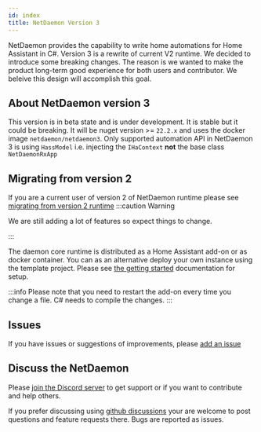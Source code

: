 ```yaml
---
id: index
title: NetDaemon Version 3
---
```


NetDaemon provides the capability to write home automations for Home Assistant in C#. Version 3 is a rewrite of current V2 runtime. We decided to introduce some breaking changes. The reason is we wanted to make the product long-term good experience for both users and contributor. We beleive this design will accomplish this goal.

## About NetDaemon version 3
This version is in beta state and is under development. It is stable but it could be breaking. It will be nuget version >= `22.2.x` and uses the docker image `netdaemon/netdaemon3`.
Only supported automation API in NetDaemon 3 is using `HassModel` i.e. injecting the `IHaContext` **not** the base class `NetDaemonRxApp`

## Migrating from version 2
If you are a current user of version 2 of NetDaemon runtime please see [migrating from version 2 runtime](v3/app_model/moving_from_v2.md)
:::caution Warning

We are still adding a lot of features so expect things to change.  

:::

The daemon core runtime is distributed as a Home Assistant add-on or as docker container. You can as an alternative deploy your own instance using the template project. Please see [the getting started](v3/started/installation.md) documentation for setup.

:::info
Please note that you need to restart the add-on every time you change a file. C# needs to compile the changes.
:::

## Issues

If you have issues or suggestions of improvements, please [add an issue](https://github.com/net-daemon/netdaemon/issues)

## Discuss the NetDaemon

Please [join the Discord server](https://discord.gg/K3xwfcX) to get support or if you want to contribute and help others.

If you prefer discussing using [github discussions](https://github.com/net-daemon/netdaemon/discussions) your are welcome to post questions and feature requests there. Bugs are reported as issues.






